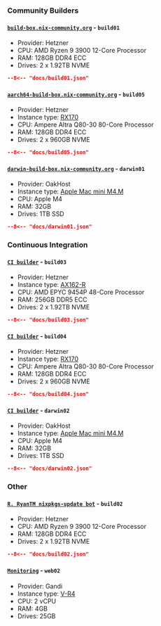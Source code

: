 ### Community Builders

#### [`build-box.nix-community.org`](./community-builders.md) - `build01`

- Provider: Hetzner
- CPU: AMD Ryzen 9 3900 12-Core Processor
- RAM: 128GB DDR4 ECC
- Drives: 2 x 1.92TB NVME

```json
--8<-- "docs/build01.json"
```

#### [`aarch64-build-box.nix-community.org`](./community-builders.md) - `build05`

- Provider: Hetzner
- Instance type: [RX170](https://www.hetzner.com/dedicated-rootserver/rx170)
- CPU: Ampere Altra Q80-30 80-Core Processor
- RAM: 128GB DDR4 ECC
- Drives: 2 x 960GB NVME

```json
--8<-- "docs/build05.json"
```

#### [`darwin-build-box.nix-community.org`](./community-builders.md) - `darwin01`

- Provider: OakHost
- Instance type: [Apple Mac mini M4.M](https://www.oakhost.net/product/mac-mini-hosting-m4-32gb)
- CPU: Apple M4
- RAM: 32GB
- Drives: 1TB SSD

```json
--8<-- "docs/darwin01.json"
```

### Continuous Integration

#### [`CI builder`](./continuous-integration.md) - `build03`

- Provider: Hetzner
- Instance type: [AX162-R](https://www.hetzner.com/dedicated-rootserver/ax162-r)
- CPU: AMD EPYC 9454P 48-Core Processor
- RAM: 256GB DDR5 ECC
- Drives: 2 x 1.92TB NVME

```json
--8<-- "docs/build03.json"
```

#### [`CI builder`](./continuous-integration.md) - `build04`

- Provider: Hetzner
- Instance type: [RX170](https://www.hetzner.com/dedicated-rootserver/rx170)
- CPU: Ampere Altra Q80-30 80-Core Processor
- RAM: 128GB DDR4 ECC
- Drives: 2 x 960GB NVME

```json
--8<-- "docs/build04.json"
```

#### [`CI builder`](./continuous-integration.md) - `darwin02`

- Provider: OakHost
- Instance type: [Apple Mac mini M4.M](https://www.oakhost.net/product/mac-mini-hosting-m4-32gb)
- CPU: Apple M4
- RAM: 32GB
- Drives: 1TB SSD

```json
--8<-- "docs/darwin02.json"
```

### Other

#### [`R. RyanTM nixpkgs-update bot`](./update-bot.md) - `build02`

- Provider: Hetzner
- CPU: AMD Ryzen 9 3900 12-Core Processor
- RAM: 128GB DDR4 ECC
- Drives: 2 x 1.92TB NVME

```json
--8<-- "docs/build02.json"
```

#### [`Monitoring`](./monitoring.md) - `web02`

- Provider: Gandi
- Instance type: [V-R4](https://www.gandi.net/en-GB/cloud/vps)
- CPU: 2 vCPU
- RAM: 4GB
- Drives: 25GB
